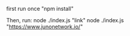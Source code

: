 first run once "npm install"

Then, run: node ./index.js "link"
node ./index.js "https://www.junonetwork.io/" 
